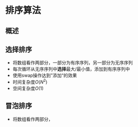 # 排序算法

## 概述

## 选择排序

- 将数组看作两部分，一部分为有序序列，另一部分为无序序列
- 每次循环从无序序列中**选择**最大/最小值，添加到有序序列中
- 使用swap操作达到”添加“的效果
- 时间复杂度$O(N^2)$
- 空间复杂度$O(1)$

## 冒泡排序

- 将数组看作两部分，